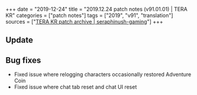 +++
date = "2019-12-24"
title = "2019.12.24 patch notes (v91.01.01) | TERA KR"
categories = ["patch notes"]
tags = ["2019", "v91", "translation"]
sources = ["[TERA KR patch archive | seraphinush-gaming](/ko/patch/2019/v91-01-01)"]
+++

## Update

## Bug fixes

- Fixed issue where relogging characters occasionally restored Adventure Coin
- Fixed issue where chat tab reset and chat UI reset
